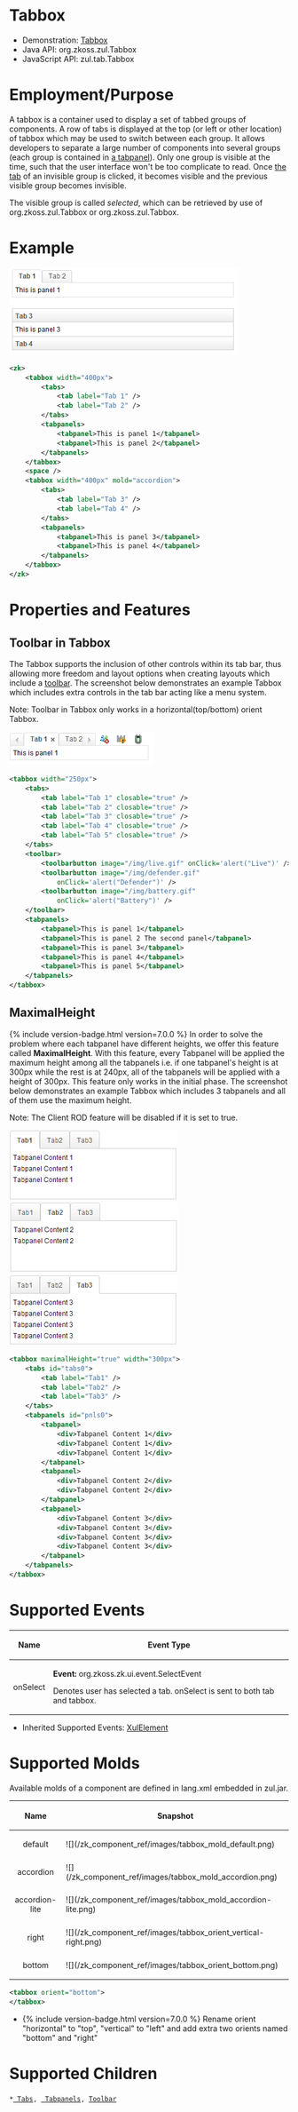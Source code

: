 

# Tabbox

- Demonstration: [Tabbox](http://www.zkoss.org/zkdemo/tabbox)
- Java API: <javadoc>org.zkoss.zul.Tabbox</javadoc>
- JavaScript API: <javadoc directory="jsdoc">zul.tab.Tabbox</javadoc>


# Employment/Purpose

A tabbox is a container used to display a set of tabbed groups of
components. A row of tabs is displayed at the top (or left or other
location) of tabbox which may be used to switch between each group. It
allows developers to separate a large number of components into several
groups (each group is contained in [a
tabpanel]({{site.baseurl}}/zk_component_ref/containers/tabbox/tabpanel)).
Only one group is visible at the time, such that the user interface
won't be too complicate to read. Once [the
tab]({{site.baseurl}}/zk_component_ref/containers/tabbox/tab) of an
invisible group is clicked, it becomes visible and the previous visible
group becomes invisible.

The visible group is called *selected*, which can be retrieved by use of
<javadoc method="getSelectedPanel()">org.zkoss.zul.Tabbox</javadoc> or
<javadoc method="getSelectedIndex()">org.zkoss.zul.Tabbox</javadoc>.

# Example

![](/zk_component_ref/images/ZKComRef_Tabbox_Examples.PNG)

```xml
<zk>
    <tabbox width="400px">
        <tabs>
            <tab label="Tab 1" />
            <tab label="Tab 2" />
        </tabs>
        <tabpanels>
            <tabpanel>This is panel 1</tabpanel>
            <tabpanel>This is panel 2</tabpanel>
        </tabpanels>
    </tabbox>
    <space />
    <tabbox width="400px" mold="accordion">
        <tabs>
            <tab label="Tab 3" />
            <tab label="Tab 4" />
        </tabs>
        <tabpanels>
            <tabpanel>This is panel 3</tabpanel>
            <tabpanel>This is panel 4</tabpanel>
        </tabpanels>
    </tabbox>
</zk>
```

# Properties and Features

## Toolbar in Tabbox

The Tabbox supports the inclusion of other controls within its tab bar,
thus allowing more freedom and layout options when creating layouts
which include a
[toolbar]({{site.baseurl}}/zk_component_ref/essential_components/toolbar).
The screenshot below demonstrates an example Tabbox which includes extra
controls in the tab bar acting like a menu system.

Note: Toolbar in Tabbox only works in a horizontal(top/bottom) orient
Tabbox.

![](/zk_component_ref/images/ZKComRef_Tabbox_Toolbar_Examples.png)

```xml
<tabbox width="250px">
    <tabs>
        <tab label="Tab 1" closable="true" />
        <tab label="Tab 2" closable="true" />
        <tab label="Tab 3" closable="true" />
        <tab label="Tab 4" closable="true" />
        <tab label="Tab 5" closable="true" />
    </tabs>
    <toolbar>
        <toolbarbutton image="/img/live.gif" onClick='alert("Live")' />
        <toolbarbutton image="/img/defender.gif"
            onClick='alert("Defender")' />
        <toolbarbutton image="/img/battery.gif"
            onClick='alert("Battery")' />
    </toolbar>
    <tabpanels>
        <tabpanel>This is panel 1</tabpanel>
        <tabpanel>This is panel 2 The second panel</tabpanel>
        <tabpanel>This is panel 3</tabpanel>
        <tabpanel>This is panel 4</tabpanel>
        <tabpanel>This is panel 5</tabpanel>
    </tabpanels>
</tabbox>
```

## MaximalHeight

{% include version-badge.html version=7.0.0 %} In order to solve the problem where
each tabpanel have different heights, we offer this feature called
**MaximalHeight**. With this feature, every Tabpanel will be applied the
maximum height among all the tabpanels i.e. if one tabpanel's height is
at 300px while the rest is at 240px, all of the tabpanels will be
applied with a height of 300px. This feature only works in the initial
phase. The screenshot below demonstrates an example Tabbox which
includes 3 tabpanels and all of them use the maximum height.

Note: The Client ROD feature will be disabled if it is set to true.

![](/zk_component_ref/images/tabbox_maximalHeight_0.png)![](/zk_component_ref/images/tabbox_maximalHeight_1.png)![](/zk_component_ref/images/tabbox_maximalHeight_2.png)

```xml
<tabbox maximalHeight="true" width="300px">
    <tabs id="tabs0">
        <tab label="Tab1" />
        <tab label="Tab2" />
        <tab label="Tab3" />
    </tabs>
    <tabpanels id="pnls0">
        <tabpanel>
            <div>Tabpanel Content 1</div>
            <div>Tabpanel Content 1</div>
            <div>Tabpanel Content 1</div>
        </tabpanel>
        <tabpanel>
            <div>Tabpanel Content 2</div>
            <div>Tabpanel Content 2</div>
        </tabpanel>
        <tabpanel>
            <div>Tabpanel Content 3</div>
            <div>Tabpanel Content 3</div>
            <div>Tabpanel Content 3</div>
            <div>Tabpanel Content 3</div>
        </tabpanel>
    </tabpanels>
</tabbox>
```

# Supported Events

<table>
<thead>
<tr class="header">
<th><center>
<p>Name</p>
</center></th>
<th><center>
<p>Event Type</p>
</center></th>
</tr>
</thead>
<tbody>
<tr class="odd">
<td><center>
<p>onSelect</p>
</center></td>
<td><p><strong>Event:</strong>
<javadoc>org.zkoss.zk.ui.event.SelectEvent</javadoc></p>
<p>Denotes user has selected a tab. onSelect is sent to both tab and
tabbox.</p></td>
</tr>
</tbody>
</table>

- Inherited Supported Events: [
  XulElement]({{site.baseurl}}/zk_component_ref/base_components/xulelement#Supported_Events)

# Supported Molds

Available molds of a component are defined in lang.xml embedded in
zul.jar.

<table>
<thead>
<tr class="header">
<th><center>
<p>Name</p>
</center></th>
<th><center>
<p>Snapshot</p>
</center></th>
</tr>
</thead>
<tbody>
<tr class="odd">
<td><center>
<p>default</p>
</center></td>
<td>![](/zk_component_ref/images/tabbox_mold_default.png)</td>
</tr>
<tr class="even">
<td><center>
<p>accordion</p>
</center></td>
<td>![](/zk_component_ref/images/tabbox_mold_accordion.png)</td>
</tr>
<tr class="odd">
<td><center>
<p>accordion-lite</p>
</center></td>
<td><p>![](/zk_component_ref/images/tabbox_mold_accordion-lite.png)</td>
</tr>
<tr class="odd">
<td><center>
<p>right</p>
</center></td>
<td>![](/zk_component_ref/images/tabbox_orient_vertical-right.png)</td>
</tr>
<tr class="even">
<td><center>
<p>bottom</p>
</center></td>
<td>![](/zk_component_ref/images/tabbox_orient_bottom.png‎)</td>
</tr>
</tbody>
</table>

```xml
<tabbox orient="bottom">
</tabbox>
```

- {% include version-badge.html version=7.0.0 %} Rename orient "horizontal" to
  "top", "vertical" to "left" and add extra two orients named "bottom"
  and "right"

# Supported Children

`*`[` Tabs`]({{site.baseurl}}/zk_component_ref/containers/tabbox/tabs)`, `[` Tabpanels`]({{site.baseurl}}/zk_component_ref/containers/tabbox/tabpanels)`, `[`Toolbar`]({{site.baseurl}}/zk_component_ref/essential_components/toolbar)


